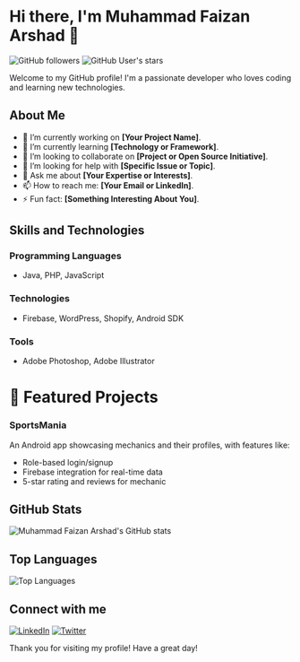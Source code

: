 # Hi there, I'm Muhammad Faizan Arshad 👋

![GitHub followers](https://img.shields.io/github/followers/Muhammad-Faizan-Arshad?style=social)
![GitHub User's stars](https://img.shields.io/github/stars/Muhammad-Faizan-Arshad?style=social)

Welcome to my GitHub profile! I'm a passionate developer who loves coding and learning new technologies.

## About Me

- 🔭 I’m currently working on **[Your Project Name]**.
- 🌱 I’m currently learning **[Technology or Framework]**.
- 👯 I’m looking to collaborate on **[Project or Open Source Initiative]**.
- 🤔 I’m looking for help with **[Specific Issue or Topic]**.
- 💬 Ask me about **[Your Expertise or Interests]**.
- 📫 How to reach me: **[Your Email or LinkedIn]**.
- ⚡ Fun fact: **[Something Interesting About You]**.

## Skills and Technologies

### Programming Languages
- Java, PHP, JavaScript  

### Technologies
- Firebase, WordPress, Shopify, Android SDK  

### Tools
- Adobe Photoshop, Adobe Illustrator 

# 🌟 Featured Projects

### **SportsMania**  
An Android app showcasing mechanics and their profiles, with features like:  
- Role-based login/signup  
- Firebase integration for real-time data  
- 5-star rating and reviews for mechanic

## GitHub Stats

![Muhammad Faizan Arshad's GitHub stats](https://github-readme-stats.vercel.app/api?username=Muhammad-Faizan-Arshad&show_icons=true&theme=radical)

## Top Languages

![Top Languages](https://github-readme-stats.vercel.app/api/top-langs/?username=Muhammad-Faizan-Arshad&layout=compact&theme=radical)

## Connect with me

[![LinkedIn](https://img.shields.io/badge/-LinkedIn-0077B5?logo=linkedin&logoColor=white&style=flat)](https://www.linkedin.com/in/muhammad-faizan-466273280)
[![Twitter](https://img.shields.io/badge/-Twitter-1DA1F2?logo=twitter&logoColor=white&style=flat)](https://x.com/faizanarshad78?s=09)

Thank you for visiting my profile! Have a great day!
